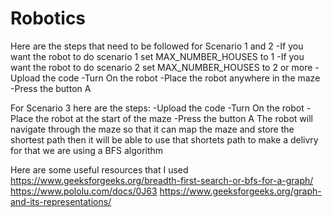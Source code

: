# Robotics
Here are the steps that need to be followed for Scenario 1 and 2 
-If you want the robot to do scenario 1 set MAX_NUMBER_HOUSES to 1 
-If you want the robot to do scenario 2 set MAX_NUMBER_HOUSES to 2 or more
-Upload the code
-Turn On the robot
-Place the robot anywhere in the maze
-Press the button A

For Scenario 3 here are the steps:
-Upload the code
-Turn On the robot
-Place the robot at the start of the maze
-Press the button A
The robot will navigate through the maze so that it can map the maze and store the shortest path then it will be able to use that shortets path to make a delivry for that we are using a BFS algorithm

Here are some useful resources that I used
https://www.geeksforgeeks.org/breadth-first-search-or-bfs-for-a-graph/
https://www.pololu.com/docs/0J63
https://www.geeksforgeeks.org/graph-and-its-representations/
